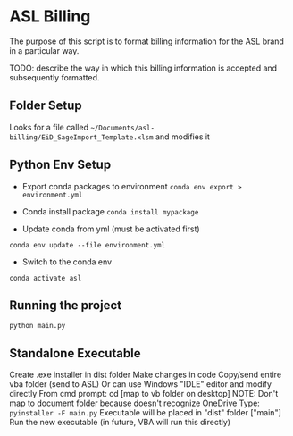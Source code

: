 # ASL Billing

The purpose of this script is to format billing information for the ASL brand in a particular way.

TODO: describe the way in which this billing information is accepted and subsequently formatted.

## Folder Setup

Looks for a file called `~/Documents/asl-billing/EiD_SageImport_Template.xlsm` and modifies it

## Python Env Setup
- Export conda packages to environment
`conda env export > environment.yml`

- Conda install package
`conda install mypackage`

- Update conda from yml (must be activated first)

`conda env update --file environment.yml`

- Switch to the conda env

`conda activate asl`

## Running the project

`python main.py`

## Standalone Executable
Create .exe installer in dist folder
Make changes in code
Copy/send entire vba folder (send to ASL)
Or can use Windows "IDLE" editor and modify directly
From cmd prompt:
cd [map to vb folder on desktop] NOTE: Don't map to document folder because doesn't recognize OneDrive
Type: `pyinstaller -F main.py`
Executable will be placed in "dist" folder ["main"]
Run the new executable (in future, VBA will run this directly)

